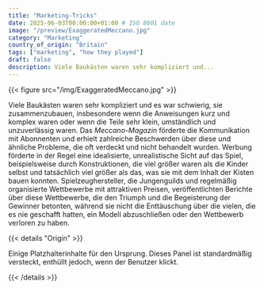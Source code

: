 ```yaml
---
title: "Marketing-Tricks"
date: 2025-06-03T00:00:00+01:00 # ISO 8601 date
image: "/preview/ExaggeratedMeccano.jpg"
category: "Marketing"
country_of_origin: "Britain"
tags: ["marketing", "how they played"]
draft: false
description: Viele Baukästen waren sehr kompliziert und...
---
```




{{< figure src="/img/ExaggeratedMeccano.jpg" >}}

Viele Baukästen waren sehr kompliziert und es war schwierig, sie zusammenzubauen, insbesondere wenn die Anweisungen kurz und komplex waren oder wenn die Teile sehr klein, umständlich und unzuverlässig waren. Das *Meccano-Magazin* förderte die Kommunikation mit Abonnenten und erhielt zahlreiche Beschwerden über diese und ähnliche Probleme, die oft verdeckt und nicht behandelt wurden. Werbung förderte in der Regel eine idealisierte, unrealistische Sicht auf das Spiel, beispielsweise durch Konstruktionen, die viel größer waren als die Kinder selbst und tatsächlich viel größer als das, was sie mit dem Inhalt der Kisten bauen konnten. Spielzeughersteller, die Jungenguilds und regelmäßig organisierte Wettbewerbe mit attraktiven Preisen, veröffentlichten Berichte über diese Wettbewerbe, die den Triumph und die Begeisterung der Gewinner betonten, während sie nicht die Enttäuschung über die vielen, die es nie geschafft hatten, ein Modell abzuschließen oder den Wettbewerb verloren zu haben.

{{< details "Origin" >}}

Einige Platzhalterinhalte für den Ursprung. Dieses Panel ist standardmäßig versteckt, enthüllt jedoch, wenn der Benutzer klickt.

{{< /details >}}

